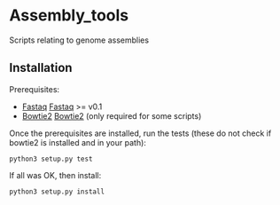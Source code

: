 Assembly_tools
==============

Scripts relating to genome assemblies

Installation
------------

Prerequisites:

  * [Fastaq] [Fastaq] >= v0.1
  * [Bowtie2] [Bowtie2] (only required for some scripts)

Once the prerequisites are installed, run the tests (these do not check if bowtie2 is installed and in your path):

    python3 setup.py test

If all was OK, then install:

    python3 setup.py install


[Fastaq]: https://github.com/sanger-pathogens/Fastaq
[Bowtie2]: http://bowtie-bio.sourceforge.net/bowtie2/index.shtml
